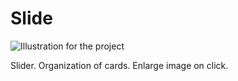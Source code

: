 # Slide

![Illustration for the project](https://github.com/AnastasiiaSorina/Slide/blob/main/img.gif)

Slider.
Organization of cards.
Enlarge image on click.

